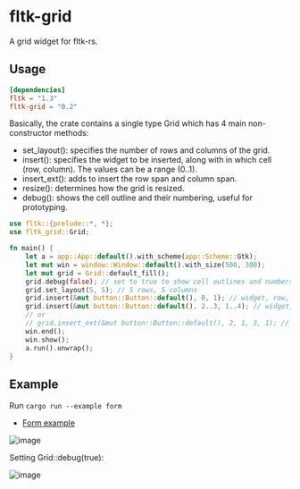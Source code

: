 # fltk-grid

A grid widget for fltk-rs.

## Usage
```toml
[dependencies]
fltk = "1.3"
fltk-grid = "0.2"
```

Basically, the crate contains a single type Grid which has 4 main non-constructor methods:
- set_layout(): specifies the number of rows and columns of the grid.
- insert(): specifies the widget to be inserted, along with in which cell (row, column). The values can be a range (0..1).
- insert_ext(): adds to insert the row span and column span.
- resize(): determines how the grid is resized.
- debug(): shows the cell outline and their numbering, useful for prototyping. 


```rust
use fltk::{prelude::*, *};
use fltk_grid::Grid;

fn main() {
    let a = app::App::default().with_scheme(app::Scheme::Gtk);
    let mut win = window::Window::default().with_size(500, 300);
    let mut grid = Grid::default_fill();
    grid.debug(false); // set to true to show cell outlines and numbers
    grid.set_layout(5, 5); // 5 rows, 5 columns
    grid.insert(&mut button::Button::default(), 0, 1); // widget, row, col
    grid.insert(&mut button::Button::default(), 2..3, 1..4); // widget, row range, col range
    // or
    // grid.insert_ext(&mut button::Button::default(), 2, 1, 3, 1); // widget, row, col, row_span, col_span
    win.end();
    win.show();
    a.run().unwrap();
}
```

## Example
Run `cargo run --example form`

- [Form example](https://github.com/fltk-rs/fltk-grid/blob/main/examples/form.rs)

![image](https://user-images.githubusercontent.com/37966791/160347418-b8b54408-3dc9-4fc4-93e8-fb6c1c0282e9.png)

Setting Grid::debug(true):

![image](https://user-images.githubusercontent.com/37966791/160346084-f3b0dad7-bd14-41da-99a0-768f7327ab2c.png)
